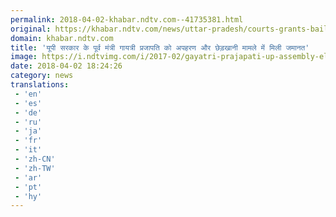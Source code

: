 ```yaml
---
permalink: 2018-04-02-khabar.ndtv.com--41735381.html
original: https://khabar.ndtv.com/news/uttar-pradesh/courts-grants-bail-to-former-up-minister-gayatri-prajapati-on-kidnapping-and-sedition-case-1831937
domain: khabar.ndtv.com
title: 'यूपी सरकार के पूर्व मंत्री गायत्री प्रजापति को अपहरण और छेड़खानी मामले में मिली जमानत'
image: https://i.ndtvimg.com/i/2017-02/gayatri-prajapati-up-assembly-elections-2017_650x400_51487325438.jpg
date: 2018-04-02 18:24:26
category: news
translations: 
 - 'en'
 - 'es'
 - 'de'
 - 'ru'
 - 'ja'
 - 'fr'
 - 'it'
 - 'zh-CN'
 - 'zh-TW'
 - 'ar'
 - 'pt'
 - 'hy'
---
```


